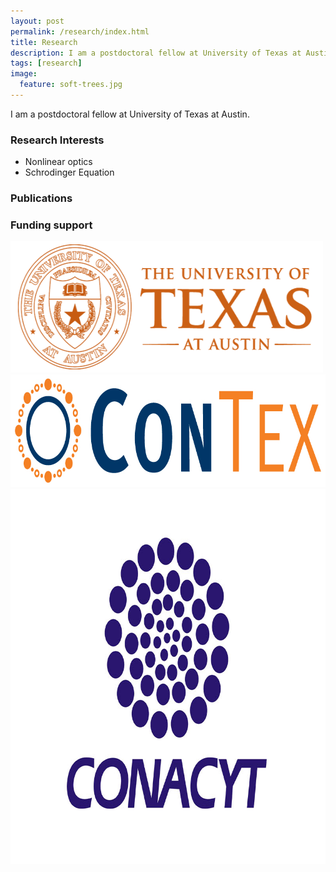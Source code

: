 ```yaml
---
layout: post
permalink: /research/index.html
title: Research
description: I am a postdoctoral fellow at University of Texas at Austin.
tags: [research]
image:
  feature: soft-trees.jpg
---
```


I am a postdoctoral fellow at University of Texas at Austin.

### Research Interests
* Nonlinear optics
* Schrodinger Equation


### Publications



### Funding support


<img src="/images/utaustin.png" alt="UT Austin logo" style="width:500px;height:210px;"> 
<img src="/images/contex.jpeg" alt="ConTex logo" style="width:792px;height:180px;">
<img src="/images/conacyt.jpeg" alt="CONACYT logo" style="width:800px;height:600px;">






